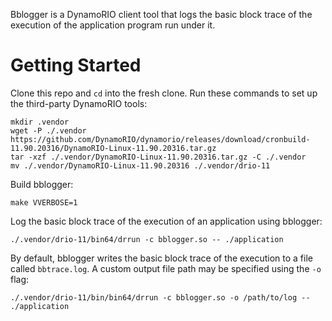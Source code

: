 Bblogger is a DynamoRIO client tool that logs the basic block trace of the execution of the application program run under it.

# Getting Started

Clone this repo and `cd` into the fresh clone. Run these commands to set up the third-party DynamoRIO tools:
```
mkdir .vendor
wget -P ./.vendor https://github.com/DynamoRIO/dynamorio/releases/download/cronbuild-11.90.20316/DynamoRIO-Linux-11.90.20316.tar.gz
tar -xzf ./.vendor/DynamoRIO-Linux-11.90.20316.tar.gz -C ./.vendor
mv ./.vendor/DynamoRIO-Linux-11.90.20316 ./.vendor/drio-11
```
Build bblogger:
```
make VVERBOSE=1
```
Log the basic block trace of the execution of an application using bblogger:
```
./.vendor/drio-11/bin64/drrun -c bblogger.so -- ./application
```

By default, bblogger writes the basic block trace of the execution to a file called `bbtrace.log`. A custom output file path may be specified using the `-o` flag:
```
./.vendor/drio-11/bin/bin64/drrun -c bblogger.so -o /path/to/log -- ./application
```

